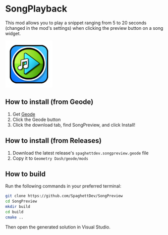 # SongPlayback

This mod allows you to play a snippet ranging from 5 to 20 seconds (changed in the mod's settings) when clicking the preview button on a song widget.

<img src="logo.png" width="150" alt="the mod's logo" />

## How to install (from Geode)
1. Get [Geode](https://geode-sdk.org)
2. Click the Geode button
3. Click the download tab, find SongPreview, and click Install!

## How to install (from Releases)

1. Download the latest release's `spaghettdev.songpreview.geode` file
2. Copy it to `Geometry Dash/geode/mods`

## How to build

Run the following commands in your preferred terminal:

```sh
git clone https://github.com/SpaghettDev/SongPreview
cd SongPreview
mkdir build
cd build
cmake ..
```
Then open the generated solution in Visual Studio.

